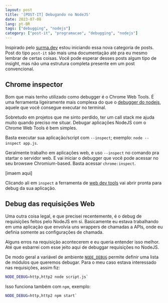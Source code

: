 ```yaml
---
layout: post
title: '[POST-IT] Debugando no NodeJS'
date: 2023-07-08
lang: pt-BR
tags: ["debugging", "nodejs"]
category: ["post-it", "programacao", "debugging", "nodejs"]
---
```


Inspirado pelo [surma.dev](https://surma.dev/postits/arm64/) estou iniciando essa nova categoria de posts. Post do tipo
`post-it` são mais uma documentação até pra eu mesmo lembrar de certas coisas. Você pode esperar desses posts algum tipo
de insight, mas não uma estrutura completa presente em um post convencional.

## Chrome inspector

Bom que mais tenho utilizado como debugger é o Chrome Web Tools. É uma ferramenta ligeiramente mais complexa do que
o [debugger do nodejs](https://nodejs.org/api/debugger.html), aquele que você consegue executar no terminal.

Sobretudo em projetos que me sinto perdido, ter um call stack me ajuda muito quando preciso me situar. Debugar
aplicações NodeJS com o Chrome Web Tools é bem simples.

Basta executar sua aplicação/script com `--inspect`; exemplo: `node --inspect app.js`.

Geralmente trabalho em aplicações web, e uso `--inspect` no comando pra startar o servidor web. E vai iniciar o debugger
que você pode acessar no seu browswe Chromium-based. Basta acessar `chrome:inspect`.

[imaem aqui]

Clicando ali em `inspect` a ferramenta de [web dev tools](https://developer.chrome.com/docs/devtools) vai abrir pronta
para debug da sua aplicação.

## Debug das requisições Web

Uma outra coisa legal, e que precisei recentemente, é o debug de requisições feitos pelo NodeJS em si. Basicamente eu
estava trabalhando em uma aplicação que envolvia uns wrappers de chamadas a APIs, onde eu definia somente as
configurações de chamada.

Alguns erros na requisição acontecerem e eu queria entender isso melhor. Até que esbarrei com esse jeito aqui de
debuggar requisições no NodeJS.

De modo geral a variável de ambiente [`NODE_DEBUG`](https://nodejs.org/docs/v20.12.1/api/cli.html#node_debugmodule) permite definir uma lista de módulos que queremos debugar. Para o meu
caso estava interessado nas requisições, assim fiz: 

```bash
NODE_DEBUG=http,http2 node script.js`
```

Isso funciona também com `npm`, exemplo: 


```bash
NODE_DEBUG=http,http2 npm start`
```
